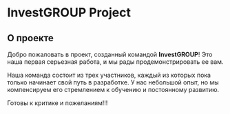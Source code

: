 # InvestGROUP Project

## О проекте
Добро пожаловать в проект, созданный командой **InvestGROUP**! Это наша первая серьезная работа, и мы рады продемонстрировать ее вам.

Наша команда состоит из трех участников, каждый из которых пока только начинает свой путь в разработке. У нас небольшой опыт, но мы компенсируем его стремлением к обучению и постоянному развитию.

Готовы к критике и пожеланиям!!!